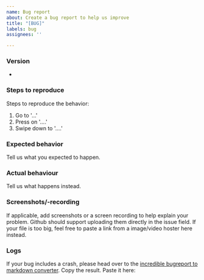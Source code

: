 ```yaml
---
name: Bug report
about: Create a bug report to help us improve
title: "[BUG]"
labels: bug
assignees: ''

---
```


<!--
Oh no, a bug. It happens. Thanks for reporting an issue with NewPipe

Use this template to notify us if you found a bug.

To make it easier for us to help you please enter detailed information below.

Please note, we only support the latest version of NewPipe and master branch. Please make sure to upgrade & recreate the issue on the latest version prior to opening an issue. The release page (https://github.com/TeamNewPipe/NewPipe/releases/latest) is a good start, make sure its version is the same as in your app (to check your version, open the left drawer and click on "About").

P.S.: Our [contribution guidelines](https://github.com/TeamNewPipe/NewPipe/blob/HEAD/.github/CONTRIBUTING.md) might be a nice document to read before you fill out the report :)
-->
### Version
<!--Which version are you using?-->
- 


### Steps to reproduce
<!--If you cant reproduce it, please try and give as many details as possible how you think you got to the bug-->
Steps to reproduce the behavior:
1. Go to '...'
2. Press on '....'
3. Swipe down to '....'

### Expected behavior
Tell us what you expected to happen.

### Actual behaviour
Tell us what happens instead.

### Screenshots/-recording
If applicable, add screenshots or a screen recording to help explain your problem. Github should support uploading them directly in the issue field. If your file is too big, feel free to paste a link from a image/video hoster here instead.

### Logs
If your bug includes a crash, please head over to the [incredible bugreport to markdown converter](https://teamnewpipe.github.io/CrashReportToMarkdown/). Copy the result. Paste it here:

<!--That's right, here-->
